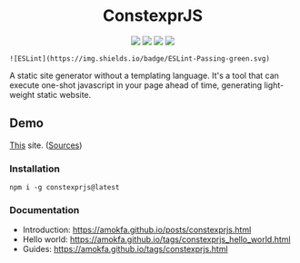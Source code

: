 <h1 align="center">ConstexprJS</h1>
<p align="center">
<a href="https://amokfa.github.io"><img src="https://img.shields.io/badge/Website-Online-2B5BAE"/></a>
<img src="https://img.shields.io/badge/javascript-%23323330.svg?style=for-the-badge&logo=javascript&logoColor=%23F7DF1E"/>
<a href="https://badge.fury.io/js/constexprjs"><img src="https://badge.fury.io/js/constexprjs.svg"/></a>
<img src="https://img.shields.io/badge/ESLint-Passing-green.svg"/>
</p>

    ![ESLint](https://img.shields.io/badge/ESLint-Passing-green.svg)

A static site generator without a templating language. It's a tool that can execute one-shot javascript in your page
ahead of time, generating light-weight static website.

## Demo

[This](https://amokfa.github.io) site. ([Sources](https://github.com/amokfa/knmw.link.src))

### Installation

    npm i -g constexprjs@latest

### Documentation

* Introduction: https://amokfa.github.io/posts/constexprjs.html
* Hello world: https://amokfa.github.io/tags/constexprjs_hello_world.html
* Guides: https://amokfa.github.io/tags/constexprjs.html